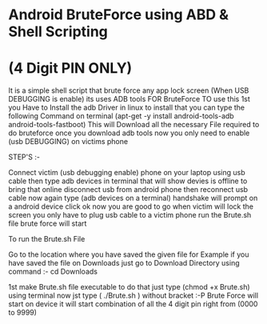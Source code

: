 # Android BruteForce using ABD & Shell Scripting 
#        (4 Digit PIN ONLY)

It is a simple shell script that brute force any app lock screen  (When USB DEBUGGING is enable) its uses ADB tools FOR BruteForce
TO use this 1st you Have to Install the adb Driver in linux to install that you can type the following Command on terminal
(apt-get -y install android-tools-adb android-tools-fastboot)
This will Download all the necessary File required to do bruteforce
once you download adb tools now you only need to enable (usb DEBUGGING) on victims phone

STEP'S :-

Connect victim (usb debugging enable) phone on your laptop using usb cable then type adb devices in terminal 
that will show devies is offline to bring that online disconnect usb from android phone then reconnect usb cable
now again type (adb devices on a terminal) handshake will prompt on a android device click ok now you are good to go when victim will lock the screen you only have to plug usb cable to a victim phone run the Brute.sh file brute force will start

To run the Brute.sh File 

Go to the location where you have saved the given file for Example if you have saved the file on Downloads just go to Download Directory using command :- cd Downloads 

1st make Brute.sh file executable to do that just type (chmod +x Brute.sh) using terminal 
now jst type ( ./Brute.sh ) without bracket :-P
Brute Force will start on device it will start combination of all the 4 digit pin right from (0000 to 9999)
